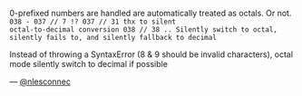 0-prefixed numbers are handled are automatically treated as octals. Or not.
<code>
  038 - 037 // 7 !?
  037 // 31 thx to silent octal-to-decimal conversion
  038 // 38 .. Silently switch to octal, silently fails to, and silently fallback to decimal
</code>

Instead of throwing a SyntaxError (8 & 9 should be invalid characters), octal mode silently switch to decimal if possible


— [@nlesconnec](https://twitter.com/nlesconnec)
